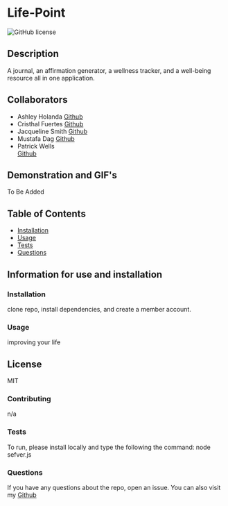 # Life-Point
![GitHub license](https://img.shields.io/badge/license-MIT-blue)
## Description 
A journal, an affirmation generator, a wellness tracker, and a well-being resource all in one application.
## Collaborators
* Ashley Holanda
[Github](https://github.com/aholanda12)
* Cristhal Fuertes
[Github](https://github.com/CMFuertes)
* Jacqueline Smith
[Github](https://github.com/jerseyjackpot)
* Mustafa Dag
[Github](https://github.com/mustafadag84)
* Patrick Wells  
[Github](https://github.com/black03mach)
## Demonstration and GIF's 
To Be Added
## Table of Contents 
* [Installation](#Installation)
* [Usage](#Usage)
* [Tests](#Tests)
* [Questions](#Questions)
## Information for use and installation
### Installation 
clone repo, install dependencies, and create a member account.
### Usage 
improving your life
## License 
MIT
### Contributing 
n/a
### Tests 
To run, please install locally and type the following the command:
node sefver.js
### Questions 
If you have any questions about the repo, open an issue.
You can also visit my [Github](https://github.com/aholanda12/life-point) 
